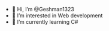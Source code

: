 - 👋 Hi, I’m @Geshman1323
- 👀 I’m interested in Web development
- 🌱 I’m currently learning C#

<!---
Geshman1323/Geshman1323 is a ✨ special ✨ repository because its `README.md` (this file) appears on your GitHub profile.
You can click the Preview link to take a look at your changes.
--->
